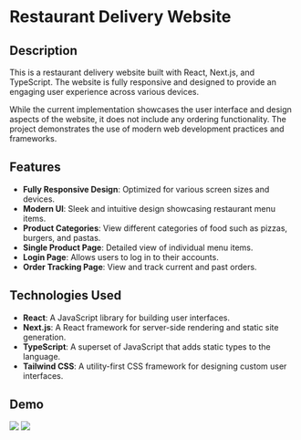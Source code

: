 # Restaurant Delivery Website

## Description

This is a restaurant delivery website built with React, Next.js, and TypeScript. The website is fully responsive and designed to provide an engaging user experience across various devices. 

While the current implementation showcases the user interface and design aspects of the website, it does not include any ordering functionality. The project demonstrates the use of modern web development practices and frameworks.

## Features

- **Fully Responsive Design**: Optimized for various screen sizes and devices.
- **Modern UI**: Sleek and intuitive design showcasing restaurant menu items.
- **Product Categories**: View different categories of food such as pizzas, burgers, and pastas.
- **Single Product Page**: Detailed view of individual menu items.
- **Login Page**: Allows users to log in to their accounts.
- **Order Tracking Page**: View and track current and past orders.

## Technologies Used

- **React**: A JavaScript library for building user interfaces.
- **Next.js**: A React framework for server-side rendering and static site generation.
- **TypeScript**: A superset of JavaScript that adds static types to the language.
- **Tailwind CSS**: A utility-first CSS framework for designing custom user interfaces.

## Demo
![](Web.gif)
![](Mobile.gif)

